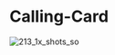 ﻿# Calling-Card
![213_1x_shots_so](https://github.com/user-attachments/assets/8bd7fac9-ec4f-41fd-b161-a4f8a13de180)
